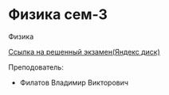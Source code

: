 # Физика сем-3

Физика

[Ссылка на решенный экзамен(Яндекс диск)]()

Преподователь:

* Филатов Владимир Викторович
